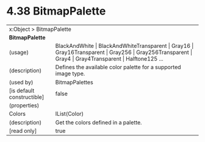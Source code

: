 <html dir="LTR" xmlns:mshelp="http://msdn.microsoft.com/mshelp" xmlns:ddue="http://ddue.schemas.microsoft.com/authoring/2003/5" xmlns:xlink="http://www.w3.org/1999/xlink" xmlns:tool="http://www.microsoft.com/tooltip">

<body>
 <input type="hidden" id="userDataCache" class="userDataStyle">
 <input type="hidden" id="hiddenScrollOffset">
 <img id="dropDownImage" style="display:none; height:0; width:0;" src="../local/drpdown.gif">
 <img id="dropDownHoverImage" style="display:none; height:0; width:0;" src="../local/drpdown_orange.gif">
 <img id="collapseImage" style="display:none; height:0; width:0;" src="../local/collapse.gif">
 <img id="expandImage" style="display:none; height:0; width:0;" src="../local/exp.gif">
 <img id="collapseAllImage" style="display:none; height:0; width:0;" src="../local/collall.gif">
 <img id="expandAllImage" style="display:none; height:0; width:0;" src="../local/expall.gif">
 <img id="copyImage" style="display:none; height:0; width:0;" src="../local/copycode.gif">
 <img id="copyHoverImage" style="display:none; height:0; width:0;" src="../local/copycodeHighlight.gif">
 <div id="header"><h1 class="heading">4.38 BitmapPalette</h1></div>

 <div id="mainSection">
 <div id="mainBody">
 <div id="allHistory" class="saveHistory" onsave="saveAll()" onload="loadAll()"></div>
 <p xmlns:wsd="http://wsdev.schemas.microsoft.com/authoring/2008/2" xmlns:msxsl="urn:schemas-microsoft-com:xslt" xmlns:script="urn:script" xmlns:build="urn:build">
 </p>
 <div id="sectionSection0" class="section" name="collapseableSection">
 <content xmlns="http://ddue.schemas.microsoft.com/authoring/2003/5" xmlns:wsd="http://wsdev.schemas.microsoft.com/authoring/2008/2" xmlns:msxsl="urn:schemas-microsoft-com:xslt" xmlns:script="urn:script" xmlns:build="urn:build">
 </content>
 </div>
 <div id="sectionSection1" class="section" name="collapseableSection">
 <content xmlns="http://ddue.schemas.microsoft.com/authoring/2003/5" xmlns:wsd="http://wsdev.schemas.microsoft.com/authoring/2008/2" xmlns:msxsl="urn:schemas-microsoft-com:xslt" xmlns:script="urn:script" xmlns:build="urn:build">
 <table class="ProtocolAuthoredTable" xmlns="">
 <tr><td colspan="2">
<mshelp:link keywords="c0d383e4-fcdb-4546-a06b-81c262fe2a5e" tabindex="0">x:Object</mshelp:link> &gt; <mshelp:link keywords="ec9615ec-aaf6-4bfd-9357-f688975a473b" tabindex="0">BitmapPalette</mshelp:link> </td>
 </tr>
 <tr><td colspan="2">
 <b>BitmapPalette</b> </td>
 </tr>
 <tr><td><div class="indent0">(usage)</div></td>
 <td><mshelp:link keywords="182ddbae-53b7-4b2a-b7f1-b4ab85c7c624" tabindex="0">BlackAndWhite</mshelp:link> | <mshelp:link keywords="182ddbae-53b7-4b2a-b7f1-b4ab85c7c624" tabindex="0">BlackAndWhiteTransparent</mshelp:link> | <mshelp:link keywords="182ddbae-53b7-4b2a-b7f1-b4ab85c7c624" tabindex="0">Gray16</mshelp:link> | <mshelp:link keywords="182ddbae-53b7-4b2a-b7f1-b4ab85c7c624" tabindex="0">Gray16Transparent</mshelp:link> | <mshelp:link keywords="182ddbae-53b7-4b2a-b7f1-b4ab85c7c624" tabindex="0">Gray256</mshelp:link> | <mshelp:link keywords="182ddbae-53b7-4b2a-b7f1-b4ab85c7c624" tabindex="0">Gray256Transparent</mshelp:link> | <mshelp:link keywords="182ddbae-53b7-4b2a-b7f1-b4ab85c7c624" tabindex="0">Gray4</mshelp:link> | <mshelp:link keywords="182ddbae-53b7-4b2a-b7f1-b4ab85c7c624" tabindex="0">Gray4Transparent</mshelp:link> | <mshelp:link keywords="182ddbae-53b7-4b2a-b7f1-b4ab85c7c624" tabindex="0">Halftone125</mshelp:link> ...</td>
 </tr>
 <tr><td><div class="indent0">(description)</div></td>
 <td>Defines the available color palette for a supported image type.</td>
 </tr>
 <tr><td><div class="indent0">(used by)</div></td>
 <td><mshelp:link keywords="682f9725-9b30-4657-90c1-90d28e36438a" tabindex="0">BitmapPalettes</mshelp:link></td>
 </tr>
 <tr><td><div class="indent0">[is default constructible]</div></td>
 <td>false</td>
 </tr>
 <tr><td><div class="indent0">(properties)</div></td>
 <td></td>
 </tr>
 <tr><td><div class="indent2">Colors</div></td>
 <td><mshelp:link keywords="d78cd1dd-27e9-402d-bf91-767891ecd03d" tabindex="0">IList</mshelp:link>(<mshelp:link keywords="96f6fddc-4ad7-4a3c-9f99-1cce581b0844" tabindex="0">Color</mshelp:link>)</td>
 </tr>
 <tr><td><div class="indent4">(description)</div></td>
 <td>Get the colors defined in a palette.</td>
 </tr>
 <tr><td><div class="indent4">[read only]</div></td>
 <td>true</td>
 </tr>
</table>
 </content>
 </div>
 <!--[if gte IE 5]>
 <tool:tip element="languageFilterToolTip" avoidmouse="false"/>
 <![endif]-->
 </div>
 <a name="feedback"></a><span></span>
 </div>
</body></html>
